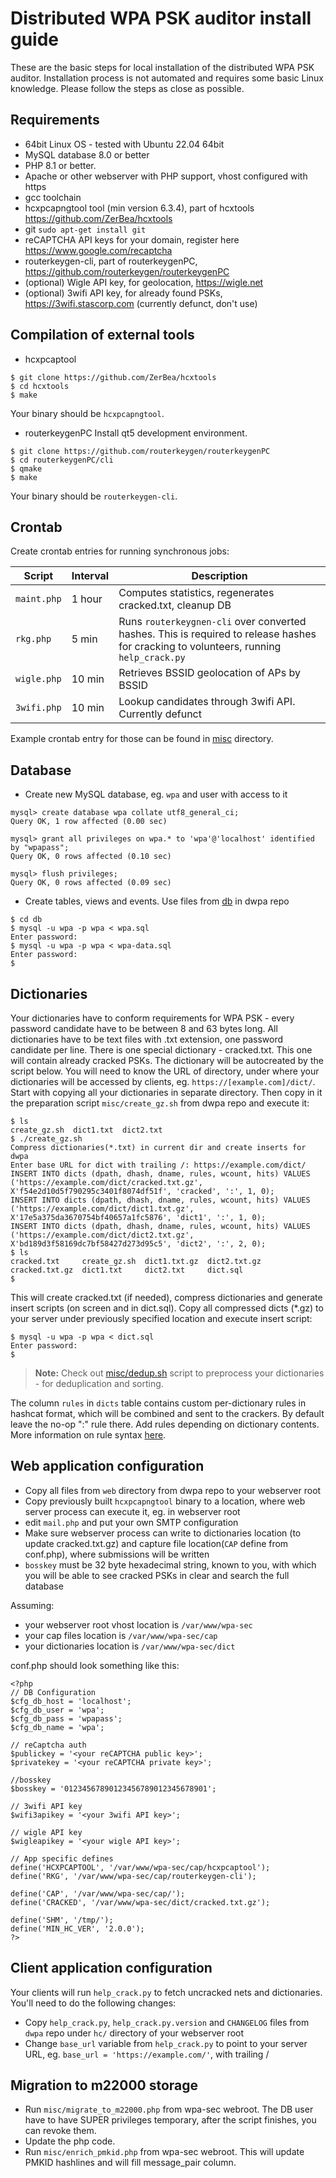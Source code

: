 Distributed WPA PSK auditor install guide
=

These are the basic steps for local installation of the distributed WPA PSK auditor. Installation process is not automated and requires some basic Linux knowledge. Please follow the steps as close as possible.

Requirements
-

 - 64bit Linux OS - tested with Ubuntu 22.04 64bit
 - MySQL database 8.0 or better
 - PHP 8.1 or better.
 - Apache or other webserver with PHP support, vhost configured with https
 - gcc toolchain
 - hcxpcapngtool tool (min version 6.3.4), part of hcxtools https://github.com/ZerBea/hcxtools
 - git `sudo apt-get install git`
 - reCAPTCHA API keys for your domain, register here https://www.google.com/recaptcha
 - routerkeygen-cli, part of routerkeygenPC, https://github.com/routerkeygen/routerkeygenPC
 - (optional) Wigle API key, for geolocation, https://wigle.net
 - (optional) 3wifi API key, for already found PSKs, https://3wifi.stascorp.com (currently defunct, don't use)

Compilation of external tools
-

- hcxpcaptool
```
$ git clone https://github.com/ZerBea/hcxtools
$ cd hcxtools
$ make
```
Your binary should be `hcxpcapngtool`.

- routerkeygenPC
Install qt5 development environment.
```
$ git clone https://github.com/routerkeygen/routerkeygenPC
$ cd routerkeygenPC/cli
$ qmake
$ make
```
Your binary should be `routerkeygen-cli`.

Crontab
-

Create crontab entries for running synchronous jobs:

| Script | Interval | Description |
| ------ | ------- | ----------- |
| `maint.php` | 1 hour | Computes statistics, regenerates cracked.txt, cleanup DB |
| `rkg.php` | 5 min | Runs `routerkeygnen-cli` over converted hashes. This is required to release hashes for cracking to volunteers, running `help_crack.py` |
| `wigle.php` | 10 min | Retrieves BSSID geolocation of APs by BSSID |
| `3wifi.php` | 10 min | Lookup candidates through 3wifi API. Currently defunct |

 Example crontab entry for those can be found in [misc](/misc) directory.

Database
-

- Create new MySQL database, eg. `wpa` and user with access to it
```
mysql> create database wpa collate utf8_general_ci;
Query OK, 1 row affected (0.00 sec)

mysql> grant all privileges on wpa.* to 'wpa'@'localhost' identified by "wpapass";
Query OK, 0 rows affected (0.10 sec)

mysql> flush privileges;
Query OK, 0 rows affected (0.09 sec)
```
- Create tables, views and events. Use files from [db](/db) in dwpa repo
```
$ cd db
$ mysql -u wpa -p wpa < wpa.sql
Enter password:
$ mysql -u wpa -p wpa < wpa-data.sql
Enter password:
$
```

Dictionaries
-

Your dictionaries have to conform requirements for WPA PSK - every password candidate have to be between 8 and 63 bytes long. All dictionaries have to be text files with .txt extension, one password candidate per line.
There is one special dictionary - cracked.txt. This one will contain already cracked PSKs. The dictionary will be autocreated by the script below.
You will need to know the URL of directory, under where your dictionaries will be accessed by clients, eg. `https://[example.com]/dict/`.
Start with copying all your dictionaries in separate directory. Then copy in it the preparation script `misc/create_gz.sh` from dwpa repo and execute it:
```
$ ls
create_gz.sh  dict1.txt  dict2.txt
$ ./create_gz.sh
Compress dictionaries(*.txt) in current dir and create inserts for dwpa
Enter base URL for dict with trailing /: https://example.com/dict/
INSERT INTO dicts (dpath, dhash, dname, rules, wcount, hits) VALUES ('https://example.com/dict/cracked.txt.gz', X'f54e2d10d5f790295c3401f8074df51f', 'cracked', ':', 1, 0);
INSERT INTO dicts (dpath, dhash, dname, rules, wcount, hits) VALUES ('https://example.com/dict/dict1.txt.gz', X'17e5a375da3670754bf40657a1fc5876', 'dict1', ':', 1, 0);
INSERT INTO dicts (dpath, dhash, dname, rules, wcount, hits) VALUES ('https://example.com/dict/dict2.txt.gz', X'bd189d3f58169dc7bf58427d273d95c5', 'dict2', ':', 2, 0);
$ ls
cracked.txt     create_gz.sh  dict1.txt.gz  dict2.txt.gz
cracked.txt.gz  dict1.txt     dict2.txt     dict.sql
$
```
This will create cracked.txt (if needed), compress dictionaries and generate insert scripts (on screen and in dict.sql). Copy all compressed dicts (*.gz) to your server under previously specified location and execute insert script:
```
$ mysql -u wpa -p wpa < dict.sql
Enter password:
$
```
> **Note:**
> Check out [misc/dedup.sh](/misc/dedup.sh) script to preprocess your dictionaries - for deduplication and sorting.

The column `rules` in `dicts` table contains custom per-dictionary rules in hashcat format, which will be combined and sent to the crackers. By default leave the no-op ":" rule there. Add rules depending on dictionary contents. More information on rule syntax [here](https://hashcat.net/wiki/doku.php?id=rule_based_attack).

Web application configuration
-
- Copy all files from `web` directory from dwpa repo to your webserver root
- Copy previously built `hcxpcapngtool` binary to a location, where web server process can execute it, eg. in webserver root
- edit `mail.php` and put your own SMTP configuration
- Make sure webserver process can write to dictionaries location (to update cracked.txt.gz) and capture file location(`CAP` define from conf.php), where submissions will be written
- `bosskey` must be 32 byte hexadecimal string, known to you, with which you will be able to see cracked PSKs in clear and search the full database

Assuming:

- your webserver root vhost location is `/var/www/wpa-sec`
- your cap files location is `/var/www/wpa-sec/cap`
- your dictionaries location is `/var/www/wpa-sec/dict`

conf.php should look something like this:

```
<?php
// DB Configuration
$cfg_db_host = 'localhost';
$cfg_db_user = 'wpa';
$cfg_db_pass = 'wpapass';
$cfg_db_name = 'wpa';

// reCaptcha auth
$publickey = '<your reCAPTCHA public key>';
$privatekey = '<your reCAPTCHA private key>';

//bosskey
$bosskey = '01234567890123456789012345678901';

// 3wifi API key
$wifi3apikey = '<your 3wifi API key>';

// wigle API key
$wigleapikey = '<your wigle API key>';

// App specific defines
define('HCXPCAPTOOL', '/var/www/wpa-sec/cap/hcxpcaptool');
define('RKG', '/var/www/wpa-sec/cap/routerkeygen-cli');

define('CAP', '/var/www/wpa-sec/cap/');
define('CRACKED', '/var/www/wpa-sec/dict/cracked.txt.gz');

define('SHM', '/tmp/');
define('MIN_HC_VER', '2.0.0');
?>
```

Client application configuration
-

Your clients will run `help_crack.py` to fetch uncracked nets and dictionaries. You'll need to do the following changes:

- Copy `help_crack.py`, `help_crack.py.version` and `CHANGELOG` files from `dwpa` repo under `hc/` directory of your webserver root
- Change `base_url` variable from `help_crack.py` to point to your server URL, eg. `base_url = 'https://example.com/'`, with trailing /

Migration to m22000 storage
-

- Run `misc/migrate_to_m22000.php` from wpa-sec webroot. The DB user have to have SUPER privileges temporary, after the script finishes, you can revoke them.
- Update the php code.
- Run `misc/enrich_pmkid.php` from wpa-sec webroot. This will update PMKID hashlines and will fill message_pair column.
